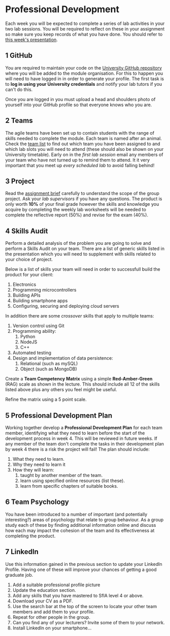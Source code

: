 # Professional Development

Each week you will be expected to complete a series of lab activities in your two lab sessions. You will be required to reflect on these in your assignment so make sure you keep records of what you have done. You should refer to [this week's presentation](https://drive.google.com/open?id=1maN7cEkJXG__t6YWewKS0CRNGLpGPmmDgYxusmk7LRA).

## 1 GitHub
You are required to maintain your code on the [University GitHub repository](https://github.coventry.ac.uk) where you will be added to the module organisation. For this to happen you will need to have logged in in order to generate your profile. The first task is to **log in using your University credentials** and notify your lab tutors if you can't do this.

Once you are logged in you must upload a head and shoulders photo of yourself into your GitHub profile so that everyone knows who you are.

## 2 Teams

The agile teams have been set up to contain students with the range of skills needed to complete the module. Each team is named after an animal. Check the [team list](teams/README.md) to find out which team you have been assigned to and which lab slots you will need to attend (these should also be shown on your University timetable). Early on in the _first lab session_ email any members of your team who have not turned up to remind them to attend. It it very important that you meet up _every scheduled lab_ to avoid falling behind!

## 3 Project

Read the [assignment brief](README.md) carefully to understand the scope of the group project. Ask your _lab supervisors_ if you have any questions. The product is only worth **10%** of your final grade however the skills and knowledge you acquire by completing the weekly lab worksheets will be needed to complete the reflective report (50%) and revise for the exam (40%).

## 4 Skills Audit
Perform a detailed analysis of the problem you are going to solve and perform a Skills Audit on your team. There are a list of generic skills listed in the presentation which you will need to supplement with skills related to your choice of project.

Below is a list of skills your team will need in order to successfull build the product for your client:

1. Electronics
2. Programming microcontrollers
3. Building APIs
4. Building smartphone apps
5. Configuring, securing and deploying cloud servers

In addition there are some _crossover_ skills that apply to multiple teams:

1. Version control using Git
2. Programming ability:
    1. Python
    2. NodeJS
    3. C++
3. Automated testing
4. Design and implementation of data persistence:
    1. Relational (such as mySQL)
    2. Object (such as MongoDB)

Create a **Team Competency Matrix** using a simple **Red-Amber-Green** (RAG) scale as shown in the lecture. This should include all 12 of the skills listed above plus any others you feel might be useful.

Refine the matrix using a 5 point scale.

## 5 Professional Development Plan

Working together develop a **Professional Development Plan** for each team member, identifying what they need to learn before the start of the development process in week 4. This will be reviewed in future weeks. If any member of the team don't complete the tasks in their development plan by week 4 there is a risk the project will fail! The plan should include:

1. What they need to learn.
2. Why they need to learn it
3. How they will learn:
    1. taught by another member of the team.
    2. learn using specified online resources (list these).
    3. learn from specific chapters of suitable books.

## 6 Team Psychology

You have been introduced to a number of important (and potentially interesting?) areas of psychology that relate to group behaviour. As a group study each of these by finding additional information online and discuss how each may impact the cohesion of the team and its effectiveness at completing the product.

## 7 LinkedIn
Use this information gained in the previous section to update your LinkedIn Profile. Having one of these will improve your chances of getting a good graduate job.

1. Add a suitable professional profile picture
2. Update the education section.
3. Add any skills that you have mastered to SfIA level 4 or above.
4. Download your CV as a PDF.
5. Use the search bar at the top of the screen to locate your other team members and add them to your profile.
6. Repeat for other people in the group.
7. Can you find any of your lecturers? Invite some of them to your network.
8. Install LinkedIn on your smartphone...
